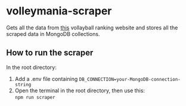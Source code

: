 # volleymania-scraper

Gets all the data from [this](https://volleymania.com/standings) vollayball ranking website and stores all the scraped data in MongoDB collections.

## How to run the scraper
In the root directory: 
1. Add a .env file containing ```DB_CONNECTION=your-MongoDB-connection-string```
2. Open the terminal in the root directory, then use this:  
  ```npm run scraper```